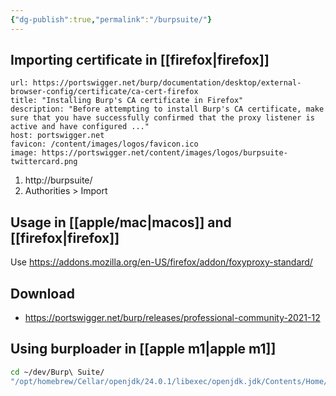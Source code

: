 ```yaml
---
{"dg-publish":true,"permalink":"/burpsuite/"}
---
```


## Importing certificate in [[firefox\|firefox]]


```cardlink
url: https://portswigger.net/burp/documentation/desktop/external-browser-config/certificate/ca-cert-firefox
title: "Installing Burp's CA certificate in Firefox"
description: "Before attempting to install Burp's CA certificate, make sure that you have successfully confirmed that the proxy listener is active and have configured ..."
host: portswigger.net
favicon: /content/images/logos/favicon.ico
image: https://portswigger.net/content/images/logos/burpsuite-twittercard.png
```
1. http://burpsuite/
2. Authorities > Import


## Usage in [[apple/mac\|macos]] and [[firefox\|firefox]]

Use https://addons.mozilla.org/en-US/firefox/addon/foxyproxy-standard/


## Download

- https://portswigger.net/burp/releases/professional-community-2021-12

## Using burploader in [[apple m1\|apple m1]]

```bash
cd ~/dev/Burp\ Suite/
"/opt/homebrew/Cellar/openjdk/24.0.1/libexec/openjdk.jdk/Contents/Home/bin/java" "--add-opens=java.desktop/javax.swing=ALL-UNNAMED" "--add-opens=java.base/java.lang=ALL-UNNAMED" "--add-opens=java.base/jdk.internal.org.objectweb.asm=ALL-UNNAMED" "--add-opens=java.base/jdk.internal.org.objectweb.asm.tree=ALL-UNNAMED" "--add-opens=java.base/jdk.internal.org.objectweb.asm.Opcodes=ALL-UNNAMED" "-javaagent:burploader.jar" "-noverify" "-jar" "/Applications/Burp Suite Professional.app/Contents/Resources/app/burpsuite_pro.jar"
```
